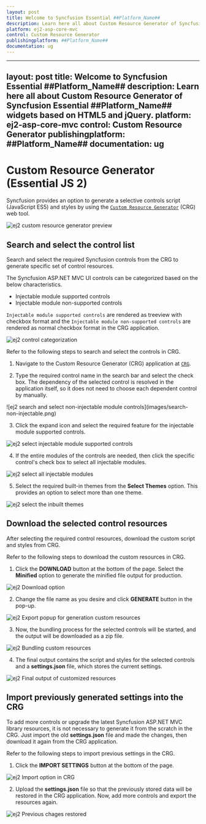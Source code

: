 ```yaml
---
layout: post
title: Welcome to Syncfusion Essential ##Platform_Name##
description: Learn here all about Custom Resource Generator of Syncfusion Essential ##Platform_Name## widgets based on HTML5 and jQuery.
platform: ej2-asp-core-mvc
control: Custom Resource Generator
publishingplatform: ##Platform_Name##
documentation: ug
---
```


---
layout: post
title: Welcome to Syncfusion Essential ##Platform_Name##
description: Learn here all about Custom Resource Generator of Syncfusion Essential ##Platform_Name## widgets based on HTML5 and jQuery.
platform: ej2-asp-core-mvc
control: Custom Resource Generator
publishingplatform: ##Platform_Name##
documentation: ug
---

# Custom Resource Generator (Essential JS 2)

Syncfusion provides an option to generate a selective controls script (JavaScript ES5) and styles by using the [`Custom Resource Generator`](https://crg.syncfusion.com/) (CRG) web tool.

![ej2 custom resource generator preview](images/custom-resource-generator-preview.png)

## Search and select the control list

Search and select the required Syncfusion controls from the CRG to generate specific set of control resources.

The Syncfusion ASP.NET MVC UI controls can be categorized based on the below characteristics.

* Injectable module supported controls
* Injectable module non-supported controls

`Injectable module supported controls` are rendered as treeview with checkbox format and the `Injectable module non-supported controls` are rendered as normal checkbox format in the CRG application.

![ej2 control categorization](images/controls-categorization.png)

Refer to the following steps to search and select the controls in CRG.

1.	Navigate to the Custom Resource Generator (CRG) application at [`CRG`](https://crg.syncfusion.com/).

2.	Type the required control name in the search bar and select the check box. The dependency of the selected control is resolved in the application itself, so it does not need to choose each dependent control by manually.

![ej2 search and select non-injectable module controls](images/search- non-injectable.png)

3. Click the expand icon and select the required feature for the injectable module supported controls.

![ej2 select injectable module supported controls](images/select-injectable-module.png)

4. If the entire modules of the controls are needed, then click the specific control's check box to select all injectable modules.

![ej2 select all injectable modules](images/select-all-injectable.png)

5. Select the required built-in themes from the **Select Themes** option. This provides an option to select more than one theme.

![ej2 select the inbuilt themes](images/select-inbuilt-themes.png)

## Download the selected control resources

After selecting the required control resources, download the custom script and styles from CRG.

Refer to the following steps to download the custom resources in CRG.

1. Click the **DOWNLOAD** button at the bottom of the page. Select the **Minified** option to generate the minified file output for production.

![ej2 Download option](images/download-option.png)

2. Change the file name as you desire and click **GENERATE** button in the pop-up.

![ej2 Export popup for generation custom resources](images/export-popup.png)

3. Now, the bundling process for the selected controls will be started, and the output will be downloaded as a zip file.

![ej2 Bundling custom resources](images/bundling-custom-resources.png)

4. The final output contains the script and styles for the selected controls and a **settings.json** file, which stores the current settings.

![ej2 Final output of customized resources](images/customized-resources.png)

## Import previously generated settings into the CRG

To add more controls or upgrade the latest Syncfusion ASP.NET MVC library resources, it is not necessary to generate it from the scratch in the CRG. Just import the old **settings.json** file and made the changes, then download it again from the CRG application.

Refer to the following steps to import previous settings in the CRG.

1.	Click the **IMPORT SETTINGS** button at the bottom of the page.

![ej2 Import option in CRG](images/import-option.png)

2. Upload the **settings.json** file so that the previously stored data will be restored in the CRG application. Now, add more controls and export the resources again.

![ej2 Previous chages restored](images/previous-changes-restored.png)
